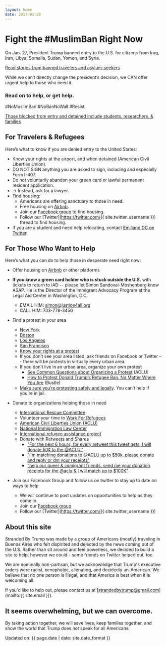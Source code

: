 ```yaml
---
layout: home
date: 2017-01-29
---
```

# Fight the #MuslimBan Right Now

On Jan. 27, President Trump banned entry to the U.S. for citizens from Iraq, Iran, Libya, Somalia, Sudan, Yemen, and Syria.

<p class="center-link">
  <a href="https://www.nytimes.com/2017/01/28/us/us-immigration-ban.html?pagewanted=all">Read stories from banned travelers and asylum-seekers</a>
</p>
While we can’t directly change the president’s decision, we CAN offer urgent help to those who need it.

### Read on to help, or get help.
\#NoMuslimBan #NoBanNoWall #Resist

<p class="center-link">
  <a href="https://www.nytimes.com/2017/01/28/us/refugees-detained-at-us-airports-prompting-legal-challenges-to-trumps-immigration-order.html?pagewanted=all">Those blocked from entry and detained include students, researchers, & families</a>
</p>


## For Travelers & Refugees

Here’s what to know if you are denied entry to the United States:

  * Know your rights at the airport, and when detained (American Civil Liberties Union).
  * DO NOT SIGN anything you are asked to sign, including and especially Form I-407.
  * Do not voluntarily abandon your green card or lawful permanent resident application.
  * → Instead, ask for a lawyer.
  * Find housing:
    * Americans are offering sanctuary to those in need.
    * Free housing on [Airbnb](https://twitter.com/bchesky/status/825517729251684352).
    * Join our [Facebook group](https://www.facebook.com/groups/155248034975170/) to find housing.
    * Follow our [Twitter](https://twitter.com/{{ site.twitter_username }}) thread to find housing.
  * If you are a student and need help relocating, contact [Emiliano DC on Twitter](https://twitter.com/emilianodc_/status/825450701367148545).

## For Those Who Want to Help

Here’s what you can do to help those in desperate need right now:

  * Offer housing on [Airbnb](https://www.airbnb.com/disaster) or other platforms
  * **If you know a green card holder who is stuck outside the U.S.** with tickets to return to IAD -- please let Simon Sandoval-Moshenberg know ASAP. He is the Director of the Immigrant Advocacy Program at the Legal Aid Center in Washington, D.C.
    * EMAIL HIM: simon@justice4all.org
    * CALL HIM: 703-778-3450

  * Find a protest in your area
    * [New York](http://pix11.com/2017/01/28/protesters-gather-at-jfk-airports-terminal-4-after-refugees-detained-following-trumps-immigration-ban/)
    * [Boston](https://www.facebook.com/events/1808560036070492/)
    * [Los Angeles](https://www.facebook.com/events/390044374684230/)
    * [San Francisco](https://www.facebook.com/events/1851001951851194)
    * [Know your rights at a protest](https://www.aclu.org/sites/default/files/field_pdf_file/kyr_protests.pdf)
    * If you don’t see your area listed, ask friends on Facebook or Twitter -- there will be protests in virtually every urban area
    * If you don’t live in an urban area, organize your own protest
      * [See Common Questions about Organizing a Protest](https://www.aclunc.org/our-work/know-your-rights/free-speech-protests-demonstrations) (ACLU)
      * [How to Protest Donald Trump’s Refugee Ban, No Matter Where You Are](https://www.bustle.com/p/how-to-protest-donald-trumps-refugee-ban-no-matter-where-you-are-33783) (Bustle)
    * [Make sure you’re protesting safely and legally](http://lifehacker.com/how-to-protest-safely-and-legally-5859590). You can’t help if you’re in jail.
  * Donate to organizations helping those in need
    * [International Rescue Committee](https://help.rescue.org/donate/refugees-need-urgent-support?ms=gs_ppc_onex_inaug17_es_170112&initialms=gs_ppc_onex_inaug17_es_170112&gclid=CMHut-Ww5tECFdm3wAodiUAPXw)
    * Volunteer your time to [Work For Refugees](https://www.globalcitizen.org/en/content/refugees-workforrefugees-worldvision-newzealand/)
    * [American Civil Liberties Union (ACLU)](https://action.aclu.org/secure/he-discriminated-we-sued)
    * [National Immigration Law Center](https://nilc.z2systems.com/np/clients/nilc/donation.jsp?campaign=15)
    * [International refugee assistance project](https://irap.urbanjustice.org/civicrm/contribute/transact?reset=1&id=13)
    * Donate with Retweets and Shares
      * ["For the next 6 hours, for every retweet this tweet gets, I will donate 50¢ to the @ACLU."](https://twitter.com/pacdude/status/825537340072402944)
      * ["i'm matching donations to @ACLU up to  $50k. please donate and reply or dm your receipts"](https://twitter.com/dhof/status/825525689533227008)
      * ["help our queer & immigrant friends. send me your donation receipts for the @aclu & I will match up to $100K"](https://twitter.com/Sia/status/825459576036220929)
  * Join our Facebook Group and follow us on twitter to stay up to date on ways to help
    * We will continue to post updates on opportunities to help as they come in
    * Join our [Facebook group](https://www.facebook.com/groups/155248034975170/)
    * Follow our [Twitter](https://twitter.com/{{ site.twitter_username }})

## About this site

Stranded By Trump was made by a group of Americans (mostly) traveling in Buenos Aires who felt dispirited and dejected by the news coming out of the U.S. Rather than sit around and feel powerless, we decided to build a site to help, however we could - some friends on Twitter helped out, too.

We are nominally non-partisan, but we acknowledge that Trump's executive orders were racist, xenophobic, alienating, and decidedly un-American. We believe that no one person is illegal, and that America is best when it is welcoming all.

If you'd like to help out, please contact us at [strandedbytrump@gmail.com](mailto:{{ site.email }}).

<h2 class="final-thought">It seems overwhelming, but we can overcome.</h2>
<p class="final-thought">
  By taking action together, we will save lives, keep families together, and show the world that Trump does not speak for all Americans.
</p>

<span>Updated on: {{ page.date | date: site.date_format }}</span>
